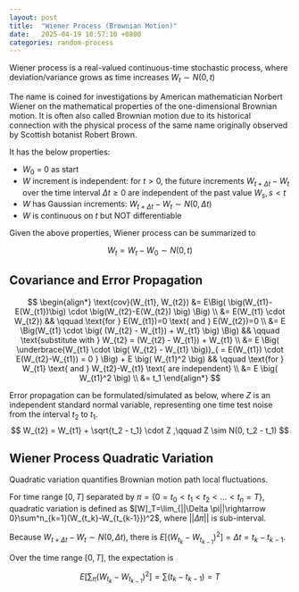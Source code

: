 ```yaml
---
layout: post
title:  "Wiener Process (Brownian Motion)"
date:   2025-04-19 10:57:10 +0800
categories: random-process
---
```


Wiener process is a real-valued continuous-time stochastic process, where deviation/variance grows as time increases $W_t\sim N(0,t)$

The name is coined for investigations by American mathematician Norbert Wiener on the mathematical properties of the one-dimensional Brownian motion.
It is often also called Brownian motion due to its historical connection with the physical process of the same name originally observed by Scottish botanist Robert Brown.

It has the below properties:

* $W_0$ = 0 as start
* $W$ increment is independent: for $t>0$, the future increments $W_{t+\Delta t}-W_t$ over the time interval $\Delta t \ge 0$ are independent of the past value $W_s, s < t$
* $W$ has Gaussian increments: $W_{t+\Delta t} - W_t \sim N(0, \Delta t)$
* $W$ is continuous on $t$ but NOT differentiable

Given the above properties, Wiener process can be summarized to

$$
W_t = W_t - W_0 \sim N(0,t)
$$

## Covariance and Error Propagation

$$
\begin{align*}
\text{cov}(W_{t1}, W_{t2}) &= 
E\Big( \big(W_{t1}-E(W_{t1})\big) \cdot \big(W_{t2}-E(W_{t2}) \big) \Big)
\\ &=
E(W_{t1} \cdot W_{t2})
&& \qquad \text{for } E(W_{t1})=0 \text{ and } E(W_{t2})=0
\\ &=
E \Big(W_{t1} \cdot \big( (W_{t2} - W_{t1}) + W_{t1} \big) \Big)
&& \qquad \text{substitute with } W_{t2} = (W_{t2} - W_{t1}) + W_{t1}
\\ &=
E \Big( 
\underbrace{W_{t1} \cdot \big( W_{t2} - W_{t1} \big)}_{
    = E(W_{t1}) \cdot  E(W_{t2}-W_{t1}) = 0 }
\Big) + E \big( W_{t1}^2 \big)
&& \qquad \text{for } W_{t1} \text{ and } W_{t2}-W_{t1} \text{ are independent}
\\ &= 
E \big( W_{t1}^2 \big)
\\ &=
t_1
\end{align*}
$$

Error propagation can be formulated/simulated as below, where $Z$ is an independent standard normal variable, representing one time test noise from the interval $t_2$ to $t_1$.
$$
W_{t2} = W_{t1} + \sqrt{t_2 - t_1} \cdot Z
,\qquad Z \sim N(0, t_2 - t_1)
$$

## Wiener Process Quadratic Variation

Quadratic variation quantifies Brownian motion path local fluctuations.

For time range $[0, T]$ separated by $\pi=\{0=t_0<t_1<t_2<...<t_n=T\}$,
quadratic variation is defined as $[W]_T=\lim_{||\Delta \pi||\rightarrow 0}\sum^n_{k=1}(W_{t_k}-W_{t_{k-1}})^2$,
where $||\Delta \pi||$ is sub-interval.

Because $W_{t+\Delta t} - W_t \sim N(0, \Delta t)$,
there is $E\left[ (W_{t_k} - W_{t_{k-1}})^2\right]=\Delta t=t_k - t_{k-1}$.

Over the time range $[0, T]$, the expectation is

$$
E\left[\sum_{\pi} (W_{t_k} - W_{t_{k-1}})^2\right] = \sum (t_k - t_{k-1}) = T
$$
